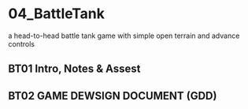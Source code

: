 # 04_BattleTank
a head-to-head battle tank game with simple open terrain and advance controls
## BT01 Intro, Notes & Assest
## BT02 GAME DEWSIGN DOCUMENT (GDD)
